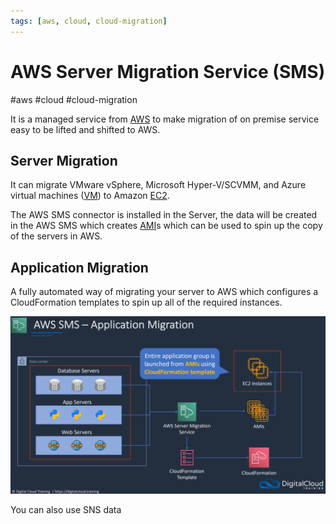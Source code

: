 ```yaml
---
tags: [aws, cloud, cloud-migration]
---
```

# AWS Server Migration Service (SMS)
#aws #cloud #cloud-migration 

It is a managed service from [AWS](Cloud%20Computing/AWS/AWS.md) to make migration of on premise service easy to be lifted and shifted to AWS.

## Server Migration

It can migrate VMware vSphere, Microsoft Hyper-V/SCVMM, and   Azure virtual machines ([VM](Cloud%20Computing/Azure/VM.md)) to Amazon [EC2](Cloud%20Computing/AWS/Compute/EC2.md).

The AWS SMS connector is installed in the Server, the data will be created in the AWS SMS which creates [AMI](Cloud%20Computing/AWS/Compute/AMI.md)s which can be used to spin up the copy of the servers in AWS.


## Application Migration

A fully automated way of migrating your server to AWS which configures a CloudFormation templates to spin up all of the required instances.

![](Attachments/Pasted%20image%2020230321145309.png)



You can also use SNS data